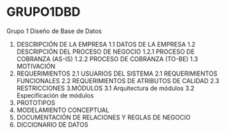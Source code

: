# GRUPO1DBD
Grupo 1 Diseño de Base de Datos 

1. DESCRIPCIÓN DE LA EMPRESA
   1.1 DATOS DE LA EMPRESA
   1.2 DESCRIPCIÓN DEL PROCESO DE NEGOCIO
   1.2.1 PROCESO DE COBRANZA (AS-IS)
   1.2.2 PROCESO DE COBRANZA (TO-BE)
   1.3 MOTIVACIÓN
2. REQUERIMIENTOS
2.1 USUARIOS DEL SISTEMA
2.1 REQUERIMIENTOS FUNCIONALES
2.2 REQUERIMIENTOS DE ATRIBUTOS DE CALIDAD
2.3 RESTRICCIONES 
3.MÓDULOS
3.1 Arquitectura de módulos
3.2 Especificación de módulos
8. PROTOTIPOS
9. MODELAMIENTO CONCEPTUAL
10. DOCUMENTACIÓN DE RELACIONES Y REGLAS DE NEGOCIO
11. DICCIONARIO DE DATOS
